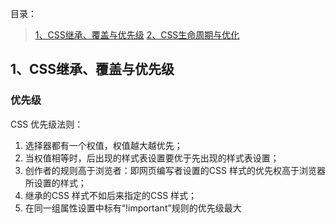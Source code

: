 
目录：
> [1、CSS继承、覆盖与优先级](#block1)
> [2、CSS生命周期与优化](#block2)

## 1、CSS继承、覆盖与优先级

### 优先级
CSS 优先级法则：
1. 选择器都有一个权值，权值越大越优先；
2. 当权值相等时，后出现的样式表设置要优于先出现的样式表设置；
3. 创作者的规则高于浏览者：即网页编写者设置的CSS 样式的优先权高于浏览器所设置的样式；
4. 继承的CSS 样式不如后来指定的CSS 样式；
5. 在同一组属性设置中标有“!important”规则的优先级最大
